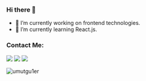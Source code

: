 ### Hi there 👋

- 🔭 I’m currently working on frontend technologies.
- 🌱 I’m currently learning React.js.

### Contact Me:

[<img src="https://cdn3.iconfinder.com/data/icons/colorful-guache-social-media-logos-1/159/social-media_gmail-64.png"/>](mailto:umutgul3r@gmail.com)
[<img target="_blank" src="https://cdn4.iconfinder.com/data/icons/colorful-guache-social-media-logos-1/159/social-media_linkedin-64.png"/>](https://www.linkedin.com/in/umutgu1er/)
[<img target="_blank" src="https://cdn2.iconfinder.com/data/icons/colorful-guache-social-media-logos-1/155/social-media_twitter-64.png"/>](https://twitter.com/umutgu1er)
<p align="left"> <img src="https://komarev.com/ghpvc/?username=umutgu1er" alt="umutgu1er" /> </p>
